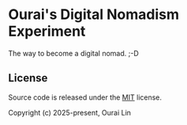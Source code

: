 # Ourai's Digital Nomadism Experiment

The way to become a digital nomad. ;-D

## License

Source code is released under the [MIT](./LICENSE) license.

Copyright (c) 2025-present, Ourai Lin
